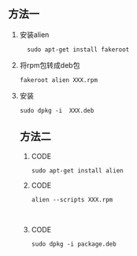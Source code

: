 

## 方法一

1. 安装alien

   ```sudo apt-get install alien fakeroot
     sudo apt-get install fakeroot
   ```

2. 将rpm包转成deb包

   ```fakeroot alien XXX.rpm
   fakeroot alien XXX.rpm
   ```

3. 安装

   ```
   sudo dpkg -i  XXX.deb
   ```

   ## 方法二

   1. CODE

      ```shell
      sudo apt-get install alien
      ```

   2. CODE

      ```shell
      alien --scripts XXX.rpm
      ```

      ​

   3. CODE

      ```shell
      sudo dpkg -i package.deb
      ```

      ​